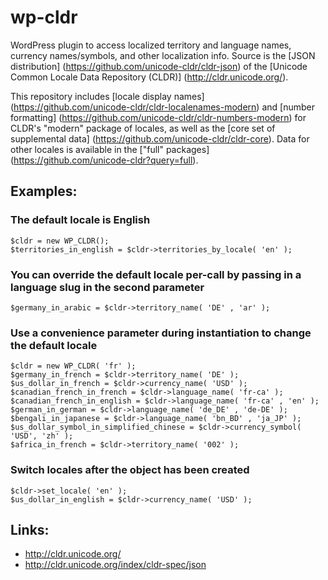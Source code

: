# wp-cldr

WordPress plugin to access localized territory and language names, currency names/symbols, and other localization info. Source is the [JSON distribution] (https://github.com/unicode-cldr/cldr-json) of the [Unicode Common Locale Data Repository (CLDR)] (http://cldr.unicode.org/).

This repository includes [locale display names] (https://github.com/unicode-cldr/cldr-localenames-modern) and [number formatting] (https://github.com/unicode-cldr/cldr-numbers-modern) for CLDR's "modern" package of locales, as well as the [core set of supplemental data] (https://github.com/unicode-cldr/cldr-core). Data for other locales is available in the ["full" packages] (https://github.com/unicode-cldr?query=full).  

##

## Examples:
### The default locale is English
```
$cldr = new WP_CLDR();
$territories_in_english = $cldr->territories_by_locale( 'en' );
```

### You can override the default locale per-call by passing in a language slug in the second parameter
```
$germany_in_arabic = $cldr->territory_name( 'DE' , 'ar' );
```

### Use a convenience parameter during instantiation to change the default locale
```
$cldr = new WP_CLDR( 'fr' );
$germany_in_french = $cldr->territory_name( 'DE' );
$us_dollar_in_french = $cldr->currency_name( 'USD' );
$canadian_french_in_french = $cldr->language_name( 'fr-ca' );
$canadian_french_in_english = $cldr->language_name( 'fr-ca' , 'en' );
$german_in_german = $cldr->language_name( 'de_DE' , 'de-DE' );
$bengali_in_japanese = $cldr->language_name( 'bn_BD' , 'ja_JP' );
$us_dollar_symbol_in_simplified_chinese = $cldr->currency_symbol( 'USD', 'zh' );
$africa_in_french = $cldr->territory_name( '002' );
```

### Switch locales after the object has been created
```
$cldr->set_locale( 'en' );
$us_dollar_in_english = $cldr->currency_name( 'USD' );
```

## Links:
* http://cldr.unicode.org/
* http://cldr.unicode.org/index/cldr-spec/json
